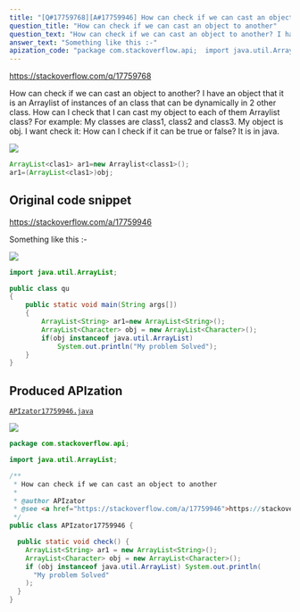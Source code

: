 ```yaml
---
title: "[Q#17759768][A#17759946] How can check if we can cast an object to another"
question_title: "How can check if we can cast an object to another"
question_text: "How can check if we can cast an object to another? I have an object that it is an Arraylist of instances of an class that can be dynamically in 2 other class. How can I check that I can cast my object to each of them Arraylist class? For example: My classes are class1, class2 and class3. My object is obj. I want check it: How can I check if it can be true or false? It is in java."
answer_text: "Something like this :-"
apization_code: "package com.stackoverflow.api;  import java.util.ArrayList;  /**  * How can check if we can cast an object to another  *  * @author APIzator  * @see <a href=\"https://stackoverflow.com/a/17759946\">https://stackoverflow.com/a/17759946</a>  */ public class APIzator17759946 {    public static void check() {     ArrayList<String> ar1 = new ArrayList<String>();     ArrayList<Character> obj = new ArrayList<Character>();     if (obj instanceof java.util.ArrayList) System.out.println(       \"My problem Solved\"     );   } }"
---
```


https://stackoverflow.com/q/17759768

How can check if we can cast an object to another?
I have an object that it is an Arraylist of instances of an class that can be dynamically in 2 other class. How can I check that I can cast my object to each of them Arraylist class?
For example:
My classes are class1, class2 and class3.
My object is obj.
I want check it:
How can I check if it can be true or false? It is in java.


<div class="code-logo"><img src="/stackoverflow.png" /></div>

```java
ArrayList<clas1> ar1=new Arraylist<class1>();
ar1=(ArrayList<clas1>)obj;
```


## Original code snippet

https://stackoverflow.com/a/17759946

Something like this :-

<div class="code-logo"><img src="/stackoverflow.png" /></div>

```java
import java.util.ArrayList;

public class qu
{
    public static void main(String args[])
    {
        ArrayList<String> ar1=new ArrayList<String>();
        ArrayList<Character> obj = new ArrayList<Character>();
        if(obj instanceof java.util.ArrayList)
            System.out.println("My problem Solved");
    }
}
```

## Produced APIzation

[`APIzator17759946.java`](https://github.com/pasqualesalza/apization/raw/main/data/search/APIzator17759946.java)

<div class="code-logo"><img src="/apizator.png" /></div>

```java
package com.stackoverflow.api;

import java.util.ArrayList;

/**
 * How can check if we can cast an object to another
 *
 * @author APIzator
 * @see <a href="https://stackoverflow.com/a/17759946">https://stackoverflow.com/a/17759946</a>
 */
public class APIzator17759946 {

  public static void check() {
    ArrayList<String> ar1 = new ArrayList<String>();
    ArrayList<Character> obj = new ArrayList<Character>();
    if (obj instanceof java.util.ArrayList) System.out.println(
      "My problem Solved"
    );
  }
}

```
